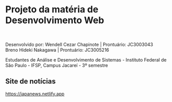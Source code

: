 <h1>Projeto da matéria de Desenvolvimento Web</h1><br>

<p>Desenvolvido por:
Wendell Cezar Chapinote | Prontuário: JC3003043 <br>
Breno Hideki Nakagawa | Prontuário: JC3005216 <br>

Estudantes de Análise e Desenvolvimento de Sistemas - Instituto Federal de São Paulo - IFSP, Campus Jacareí - 3º semestre</p>

<h2>Site de notícias</h2>

https://japanews.netlify.app


